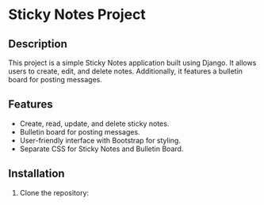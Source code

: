# Sticky Notes Project

## Description
This project is a simple Sticky Notes application built using Django. It allows users to create, edit, and delete notes. Additionally, it features a bulletin board for posting messages.

## Features
- Create, read, update, and delete sticky notes.
- Bulletin board for posting messages.
- User-friendly interface with Bootstrap for styling.
- Separate CSS for Sticky Notes and Bulletin Board.

## Installation
1. Clone the repository:
